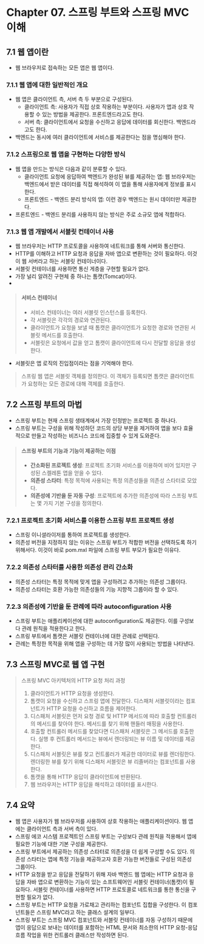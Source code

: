 # Chapter 07. 스프링 부트와 스프링 MVC 이해

## 7.1 웹 앱이란

- 웹 브라우저로 접속하는 모든 앱은 웹 앱이다.

### 7.1.1 웹 앱에 대한 일반적인 개요

- 웹 앱은 클라이언트 측, 서버 측 두 부분으로 구성된다.
  - 클라이언트 측: 사용자가 직접 상호 작용하는 부분이다. 사용자가 앱과 상호 작용할 수 있는 방법을 제공한다. 프론트엔드라고도 한다.
  - 서버 측: 클라이언트에서 요청을 수신하고 응답에 데이터를 회신한다. 백엔드라고도 한다.
- 백엔드는 동시에 여러 클라이언트에 서비스를 제공한다는 점을 명심해야 한다.

### 7.1.2 스프링으로 웹 앱을 구현하는 다양한 방식

- 웹 앱을 만드는 방식은 다음과 같이 분류할 수 있다.
  - 클라이언트 요청에 응답하여 백엔드가 완성된 뷰를 제공하는 앱: 웹 브라우저는 백엔드에서 받은 데이터를 직접 해석하여 이 앱을 통해 사용자에게 정보를 표시한다.
  - 프론트엔드 - 백엔드 분리 방식의 앱: 이런 경우 백엔드는 원시 데이터만 제공한다.
- 프론트엔드 - 백엔드 분리를 사용하지 않는 방식은 주로 소규모 앱에 적합하다.

### 7.1.3 웹 앱 개발에서 서블릿 컨테이너 사용

- 웹 브라우저는 HTTP 프로토콜을 사용하여 네트워크를 통해 서버와 통신한다.
- HTTP를 이해하고 HTTP 요청과 응답을 자바 앱으로 변환하는 것이 필요하다. 이것이 웹 서버라고 하는 서블릿 컨테이너이다.
- 서블릿 컨테이너를 사용하면 통신 게층을 구현할 필요가 없다.
- 가장 널리 알려진 구현체 중 하나는 톰캣(Tomcat)이다.
-

> #### 서비스 컨테이너
> - 서비스 컨테이너는 여러 서블릿 인스턴스를 등록한다.
> - 각 서블릿은 각각의 경로와 연관된다.
> - 클라이언트가 요청을 보낼 때 톰캣은 클라이언트가 요청한 경로와 연관된 서블릿 메서드를 호출한다.
> - 서블릿은 요청에서 값을 얻고 톰캣이 클라이언트에 다시 전달할 응답을 생성한다.

- 서블릿은 앱 로직의 진입점이라는 점을 기억해야 한다.

> 스프링 웹 앱은 서블릿 객체를 정의한다. 이 객체가 등록되면 톰캣은 클라이언트가 요청하는 모든 경로에 대해 객체를 호출한다.

## 7.2 스프링 부트의 마법

- 스프링 부트는 현재 스프링 생태계에서 가장 인정받는 프로젝트 중 하나다.
- 스프링 부트는 구성을 위해 작성하던 코드의 상당 부분을 제거하여 앱을 보다 효율적으로 만들고 작성하는 비즈니스 코드에 집중할 수 있게 도와준다.

> #### 스프링 부트의 기능과 기능이 제공하는 이점
> - **간소화된 프로젝트 생성**: 프로젝트 초기화 서비스를 이용하여 비어 있지만 구성된 스켈레톤 앱을 얻을 수 있다.
> - **의존성 스타터**: 특정 목적에 사용되는 특정 의존성들을 의존성 스타터로 모았다. 
> - **의존성에 기반을 둔 자동 구성**: 프로젝트에 추가한 의존성에 따라 스프링 부트는 몇 가지 기본 구성을 정의한다.

### 7.2.1 프로젝트 초기화 서비스를 이용한 스프링 부트 프로젝트 생성

- 스프링 이니셜라이저를 통하여 프로젝트를 생성한다.
- 의존성 버전을 지정하지 않는 이유는 스프링 부트가 적합한 버전을 선택하도록 하기 위해서다. 이것이 바로 pom.mxl 파일에 스프링 부트 부모가 필요한 이유다.

### 7.2.2 의존성 스타터를 사용한 의존성 관리 간소화

- 의존성 스타터는 특정 목적에 맞게 앱을 구성하려고 추가하는 의존성 그룹이다.
- 의존성 스타터는 호환 가능한 의존성들의 기능 지향적 그룹이라 할 수 있다.

### 7.2.3 의존성에 기반을 둔 관례에 따라 autoconfiguration 사용

- 스프링 부트는 애플리케이션에 대한 autoconfiguration도 제공한다. 이를 구성보다 관례 원칙을 적용한다고 한다.
- 스프링 부트에서 톰캣은 서블릿 컨테이너에 대한 관례로 선택된다.
- 관례는 특정한 목적을 위해 앱을 구성하는 데 가장 많이 사용되는 방법을 나타낸다.

## 7.3 스프링 MVC로 웹 앱 구현

> 스프링 MVC 아키텍처의 HTTP 요청 처리 과정
> 1. 클라이언트가 HTTP 요청을 생성한다.
> 2. 톰캣이 요청을 수신하고 스프링 앱에 전달한다. 디스패처 서블릿이라는 컴포넌트가 HTTP 요청을 수신하고 흐름을 제어한다.
> 3. 디스패처 서블릿은 먼저 요청 경로 및 HTTP 메서드에 따라 호출할 컨트롤러의 메서드를 찾아야 한다. 메서드를 찾기 위해 핸들러 매핑을 사용한다.
> 4. 호출할 컨트롤러 메서드를 찾았다면 디스패처 서블릿은 그 메서드를 호출한다. 실행 후 컨트롤러 메서드는 뷰에서 렌더링되는 뷰 이름 및 데이터를 제공한다.
> 5. 디스패처 서블릿은 뷰를 찾고 컨트롤러가 제공한 데이터로 뷰를 렌더링한다. 렌더링한 뷰를 찾기 위해 디스패처 서블릿은 뷰 리졸버라는 컴포넌트를 사용한다.
> 6. 톰캣을 통해 HTTP 응답이 클라이언트에 반환된다.
> 7. 웹 브라우저는 HTTP 응답을 해석하고 데이터를 표시한다.

## 7.4 요약

- 웹 앱은 사용자가 웹 브라우저를 사용하여 상호 작용하는 애플리케이션이다. 웹 앱에는 클라이언트 측과 서버 측이 있다.
- 스프링 에코 시스템 프로젝트인 스프링 부트는 구성보다 관례 원칙을 적용해서 앱에 필요한 기능에 대한 기본 구성을 제공한다.
- 스프링 부트에서 제공하는 의존성 스타터로 의존성을 더 쉽게 구성할 수도 있다. 의존성 스타터는 앱에 특정 기능을 제공하고자 호환 가능한 버전들로 구성된 의존성 그룹이다.
- HTTP 요청을 받고 응답을 전달하기 위해 자바 백엔드 웹 앱에는 HTTP 요청과 응답을 자바 앱으로 변환하는 기능이 있는 소프트웨어인 서블릿 컨테이너(톰캣)이 필요하다. 서블릿 컨테이너를 사용하면 HTTP 프로토콜로 네트워크를 통한 통신을 구현할 필요가 없다.
- 스프링 부트는 HTTP 요청을 가로채고 관리하는 컴포넌트 집합을 구성한다. 이 컴포넌트들은 스프링 MVC라고 하는 클래스 설계의 일부다.
- 스프링 부트는 스프링 MVC 컴포넌트와 서블릿 컨테이너를 자동 구성하기 때문에 앱이 응답으로 보내는 데이터를 포함하는 HTML 문서와 최소한의 HTTP 요청-응답 흐름 작업을 위한 컨트롤러 클래스만 작성하면 된다.